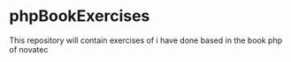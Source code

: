 # phpBookExercises
This repository will contain exercises of i have done based in the book php of novatec
